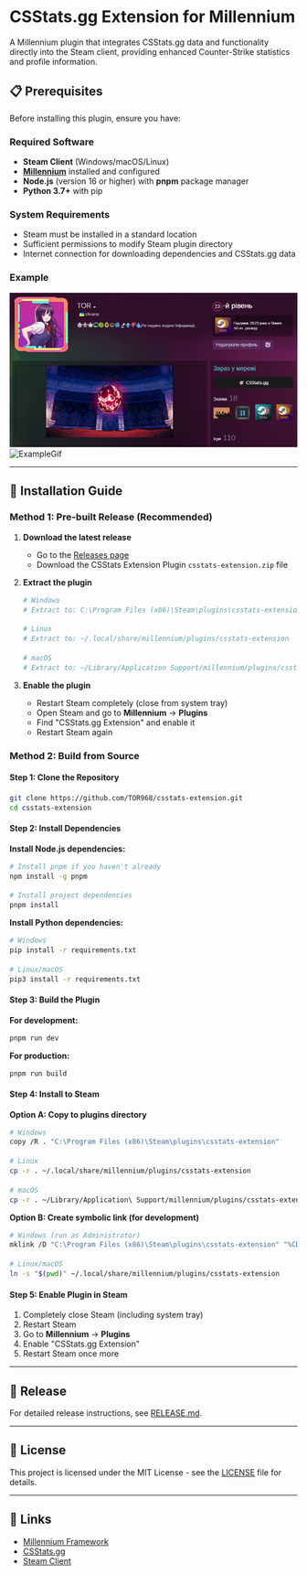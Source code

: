 # CSStats.gg Extension for Millennium

A Millennium plugin that integrates CSStats.gg data and functionality directly into the Steam client, providing enhanced Counter-Strike statistics and profile information.

## 📋 Prerequisites

Before installing this plugin, ensure you have:

### Required Software

-   **Steam Client** (Windows/macOS/Linux)
-   **[Millennium](https://steambrew.app/)** installed and configured
-   **Node.js** (version 16 or higher) with **pnpm** package manager
-   **Python 3.7+** with pip

### System Requirements

-   Steam must be installed in a standard location
-   Sufficient permissions to modify Steam plugin directory
-   Internet connection for downloading dependencies and CSStats.gg data

### Example

![Example](./example.png)
![ExampleGif](./example.gif)

---

## 🚀 Installation Guide

### Method 1: Pre-built Release (Recommended)

1. **Download the latest release**

    - Go to the [Releases page](https://github.com/TOR968/csstats-extension/releases)
    - Download the CSStats Extension Plugin `csstats-extension.zip` file

2. **Extract the plugin**

    ```bash
    # Windows
    # Extract to: C:\Program Files (x86)\Steam\plugins\csstats-extension

    # Linux
    # Extract to: ~/.local/share/millennium/plugins/csstats-extension

    # macOS
    # Extract to: ~/Library/Application Support/millennium/plugins/csstats-extension
    ```

3. **Enable the plugin**
    - Restart Steam completely (close from system tray)
    - Open Steam and go to **Millennium** → **Plugins**
    - Find "CSStats.gg Extension" and enable it
    - Restart Steam again

### Method 2: Build from Source

#### Step 1: Clone the Repository

```bash
git clone https://github.com/TOR968/csstats-extension.git
cd csstats-extension
```

#### Step 2: Install Dependencies

**Install Node.js dependencies:**

```bash
# Install pnpm if you haven't already
npm install -g pnpm

# Install project dependencies
pnpm install
```

**Install Python dependencies:**

```bash
# Windows
pip install -r requirements.txt

# Linux/macOS
pip3 install -r requirements.txt
```

#### Step 3: Build the Plugin

**For development:**

```bash
pnpm run dev
```

**For production:**

```bash
pnpm run build
```

#### Step 4: Install to Steam

**Option A: Copy to plugins directory**

```bash
# Windows
copy /R . "C:\Program Files (x86)\Steam\plugins\csstats-extension"

# Linux
cp -r . ~/.local/share/millennium/plugins/csstats-extension

# macOS
cp -r . ~/Library/Application\ Support/millennium/plugins/csstats-extension
```

**Option B: Create symbolic link (for development)**

```bash
# Windows (run as Administrator)
mklink /D "C:\Program Files (x86)\Steam\plugins\csstats-extension" "%CD%"

# Linux/macOS
ln -s "$(pwd)" ~/.local/share/millennium/plugins/csstats-extension
```

#### Step 5: Enable Plugin in Steam

1. Completely close Steam (including system tray)
2. Restart Steam
3. Go to **Millennium** → **Plugins**
4. Enable "CSStats.gg Extension"
5. Restart Steam once more

---

## 📖 Release

For detailed release instructions, see [RELEASE.md](RELEASE.md).

---

## 📄 License

This project is licensed under the MIT License - see the [LICENSE](LICENSE) file for details.

---

## 🔗 Links

-   [Millennium Framework](https://github.com/SteamClientHomebrew/Millennium)
-   [CSStats.gg](https://csstats.gg)
-   [Steam Client](https://store.steampowered.com/about/)
